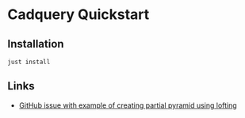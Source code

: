 # Cadquery Quickstart

## Installation

    just install

## Links

- [GitHub issue with example of creating partial pyramid using lofting](https://github.com/CadQuery/cadquery/issues/192)
